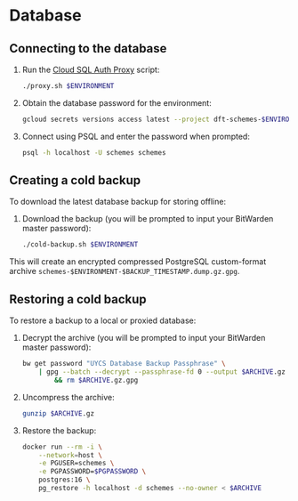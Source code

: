 # Database

## Connecting to the database

1. Run the [Cloud SQL Auth Proxy](https://cloud.google.com/sql/docs/postgres/sql-proxy) script:

   ```bash
   ./proxy.sh $ENVIRONMENT
   ```

1. Obtain the database password for the environment:

   ```bash
   gcloud secrets versions access latest --project dft-schemes-$ENVIRONMENT --secret database-password
   ```

1. Connect using PSQL and enter the password when prompted:

   ```bash
   psql -h localhost -U schemes schemes
   ```

## Creating a cold backup

To download the latest database backup for storing offline:

1. Download the backup (you will be prompted to input your BitWarden master password):

   ```bash
   ./cold-backup.sh $ENVIRONMENT
   ```

This will create an encrypted compressed PostgreSQL custom-format archive `schemes-$ENVIRONMENT-$BACKUP_TIMESTAMP.dump.gz.gpg`.

## Restoring a cold backup

To restore a backup to a local or proxied database:

1. Decrypt the archive (you will be prompted to input your BitWarden master password):

   ```bash
   bw get password "UYCS Database Backup Passphrase" \
       | gpg --batch --decrypt --passphrase-fd 0 --output $ARCHIVE.gz $ARCHIVE.gz.gpg \
           && rm $ARCHIVE.gz.gpg
   ```

1. Uncompress the archive:

   ```bash
   gunzip $ARCHIVE.gz
   ```

1. Restore the backup:

   ```bash
   docker run --rm -i \
       --network=host \
       -e PGUSER=schemes \
       -e PGPASSWORD=$PGPASSWORD \
       postgres:16 \
       pg_restore -h localhost -d schemes --no-owner < $ARCHIVE
   ```
